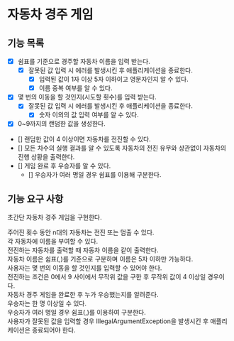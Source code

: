 # 자동차 경주 게임

## 기능 목록

- [x] 쉼표를 기준으로 경주할 자동차 이름을 입력 받는다.
    - [x] 잘못된 값 입력 시 에러를 발생시킨 후 애플리케이션을 종료한다.
        - [x] 입력된 값이 1자 이상 5자 이하이고 영문자인지 알 수 있다.
        - [x] 이름 중복 여부를 알 수 있다.
- [x] 몇 번의 이동을 할 것인지(시도할 횟수)를 입력 받는다.
    - [x] 잘못된 값 입력 시 에러를 발생시킨 후 애플리케이션을 종료한다.
        - [x] 숫자 이외의 값 입력 여부를 알 수 있다.
- [x] 0~9까지의 랜덤한 값을 생성한다.
- [] 랜덤한 값이 4 이상이면 자동차를 전진할 수 있다.
- [] 모든 차수의 실행 결과를 알 수 있도록 자동차의 전진 유무와 상관없이 자동차의 진행 상황을 출력한다.
- [] 게임 완료 후 우승자를 알 수 있다.
    - [] 우승자가 여러 명일 경우 쉼표를 이용해 구분한다.

## 기능 요구 사항

초간단 자동차 경주 게임을 구현한다.

주어진 횟수 동안 n대의 자동차는 전진 또는 멈출 수 있다.  
각 자동차에 이름을 부여할 수 있다.  
전진하는 자동차를 출력할 때 자동차 이름을 같이 출력한다.  
자동차 이름은 쉼표(,)를 기준으로 구분하며 이름은 5자 이하만 가능하다.  
사용자는 몇 번의 이동을 할 것인지를 입력할 수 있어야 한다.  
전진하는 조건은 0에서 9 사이에서 무작위 값을 구한 후 무작위 값이 4 이상일 경우이다.  
자동차 경주 게임을 완료한 후 누가 우승했는지를 알려준다.  
우승자는 한 명 이상일 수 있다.  
우승자가 여러 명일 경우 쉼표(,)를 이용하여 구분한다.  
사용자가 잘못된 값을 입력할 경우 IllegalArgumentException을 발생시킨 후 애플리케이션은 종료되어야 한다.
